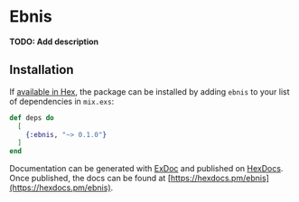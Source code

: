 # Ebnis

**TODO: Add description**

## Installation

If [available in Hex](https://hex.pm/docs/publish), the package can be installed
by adding `ebnis` to your list of dependencies in `mix.exs`:

```elixir
def deps do
  [
    {:ebnis, "~> 0.1.0"}
  ]
end
```

Documentation can be generated with [ExDoc](https://github.com/elixir-lang/ex_doc)
and published on [HexDocs](https://hexdocs.pm). Once published, the docs can
be found at [https://hexdocs.pm/ebnis](https://hexdocs.pm/ebnis).

